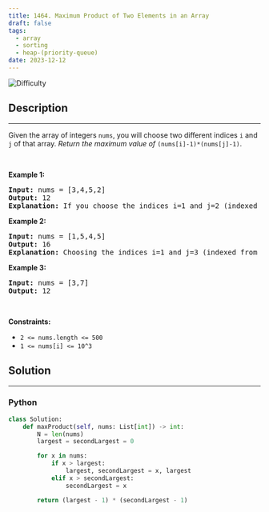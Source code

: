 ```yaml
---
title: 1464. Maximum Product of Two Elements in an Array
draft: false
tags: 
  - array
  - sorting
  - heap-(priority-queue)
date: 2023-12-12
---
```


![Difficulty](https://img.shields.io/badge/Difficulty-Easy-blue.svg)

## Description

---
Given the array of integers <code>nums</code>, you will choose two different indices <code>i</code> and <code>j</code> of that array. <em>Return the maximum value of</em> <code>(nums[i]-1)*(nums[j]-1)</code>.
<p>&nbsp;</p>
<p><strong class="example">Example 1:</strong></p>

<pre>
<strong>Input:</strong> nums = [3,4,5,2]
<strong>Output:</strong> 12 
<strong>Explanation:</strong> If you choose the indices i=1 and j=2 (indexed from 0), you will get the maximum value, that is, (nums[1]-1)*(nums[2]-1) = (4-1)*(5-1) = 3*4 = 12. 
</pre>

<p><strong class="example">Example 2:</strong></p>

<pre>
<strong>Input:</strong> nums = [1,5,4,5]
<strong>Output:</strong> 16
<strong>Explanation:</strong> Choosing the indices i=1 and j=3 (indexed from 0), you will get the maximum value of (5-1)*(5-1) = 16.
</pre>

<p><strong class="example">Example 3:</strong></p>

<pre>
<strong>Input:</strong> nums = [3,7]
<strong>Output:</strong> 12
</pre>

<p>&nbsp;</p>
<p><strong>Constraints:</strong></p>

<ul>
	<li><code>2 &lt;= nums.length &lt;= 500</code></li>
	<li><code>1 &lt;= nums[i] &lt;= 10^3</code></li>
</ul>


## Solution

---
### Python
``` py title='maximum-product-of-two-elements-in-an-array'
class Solution:
    def maxProduct(self, nums: List[int]) -> int:
        N = len(nums)
        largest = secondLargest = 0

        for x in nums:
            if x > largest:
                largest, secondLargest = x, largest
            elif x > secondLargest:
                secondLargest = x

        return (largest - 1) * (secondLargest - 1)


```

